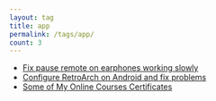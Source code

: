 ```yaml
---
layout: tag
title: app
permalink: /tags/app/
count: 3
---
```


- [Fix pause remote on earphones working slowly](https://joelsgp.github.io/solutions/2021/12/18/earphones-remote.html)
- [Configure RetroArch on Android and fix problems](https://joelsgp.github.io/solutions/2021/12/15/retroarch.html)
- [Some of My Online Courses Certificates](https://samirpaulb.github.io/blog-jekyll/posts/some-of-my-online-courses-certificates/)
